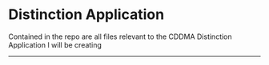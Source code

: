 # Distinction Application

Contained in the repo are all files relevant to the CDDMA Distinction Application I will be creating 

---

